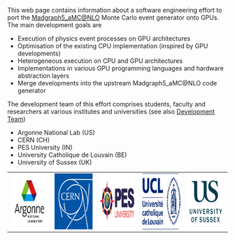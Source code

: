 This web page contains information about a software engineering effort to port the <a href="https://launchpad.net/mg5amcnlo" target="_blank">Madgraph5_aMC@NLO</a> Monte Carlo event generator onto GPUs. The main development goals are

- Execution of physics event processes on GPU architectures
- Optimisation of the existing CPU implementation (inspired by GPU developments) 
- Heterogeneous execution on CPU and GPU architectures
- Implementations in various GPU programming languages and hardware abstraction layers
- Merge developments into the upstream Madgraph5_aMC@NLO code generator 

The development team of this effort comprises students, faculty and researchers at various institutes and universities (see also <a href="https://github.com/orgs/madgraph5/people" target="_blank">Development Team</a>)

- Argonne National Lab (US)
- CERN (CH)
- PES University (IN)
- University Catholique de Louvain (BE)
- University of Sussex (UK)


 <table style="width:100%" class="center">
  <tr>
    <td><img src="_logos/logo-argonne.jpeg" alt="Argonne logo" class="inline" style="width:128px;height:128px;"></td>
    <td><img src="_logos/logo-cern-blue-badge.png" alt="CERN logo" class="inline" style="width:128px;height:128px;"></td>
    <td><img src="_logos/logo-pes.jpg" alt="PES logo" class="inline" style="width:128px;height:128px;"></td>
    <td><img src="_logos/logo-ucl.jpg" alt="UCL logo" class="inline" style="width:128px;height:128px;"></td>
    <td><img src="_logos/logo-sussex.png" alt="U Sussex logo" class="inline" style="width:128px;height:128px;"></td>
  </tr>
</table> 
